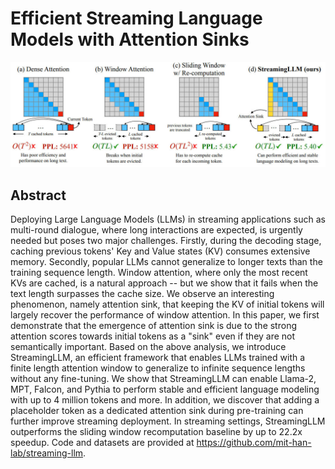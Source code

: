 # Efficient Streaming Language Models with Attention Sinks

<p align="center">
<img src="cover.jpg" width="600" title="blank">
</p>

## Abstract

Deploying Large Language Models (LLMs) in streaming applications such as
multi-round dialogue, where long interactions are expected, is urgently needed
but poses two major challenges. Firstly, during the decoding stage, caching
previous tokens' Key and Value states (KV) consumes extensive memory. Secondly,
popular LLMs cannot generalize to longer texts than the training sequence
length. Window attention, where only the most recent KVs are cached, is a
natural approach -- but we show that it fails when the text length surpasses
the cache size. We observe an interesting phenomenon, namely attention sink,
that keeping the KV of initial tokens will largely recover the performance of
window attention. In this paper, we first demonstrate that the emergence of
attention sink is due to the strong attention scores towards initial tokens as
a "sink" even if they are not semantically important. Based on the above
analysis, we introduce StreamingLLM, an efficient framework that enables LLMs
trained with a finite length attention window to generalize to infinite
sequence lengths without any fine-tuning. We show that StreamingLLM can enable
Llama-2, MPT, Falcon, and Pythia to perform stable and efficient language
modeling with up to 4 million tokens and more. In addition, we discover that
adding a placeholder token as a dedicated attention sink during pre-training
can further improve streaming deployment. In streaming settings, StreamingLLM
outperforms the sliding window recomputation baseline by up to 22.2x speedup.
Code and datasets are provided at https://github.com/mit-han-lab/streaming-llm.

